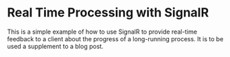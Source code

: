 # Real Time Processing with SignalR

This is a simple example of how to use SignalR to provide real-time feedback to a client about the progress of a long-running process. It is to be used a supplement to a blog post.
